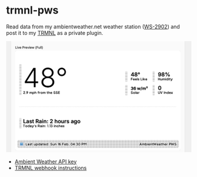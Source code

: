 # trmnl-pws

Read data from my ambientweather.net weather station ([WS-2902](https://amzn.to/3QiAOEF)) and post it to my [TRMNL](https://usetrmnl.com) as a private plugin.

![screenshot](screenshot.png)

* [Ambient Weather API key](https://ambientweather.com/faqs/question/view/id/1834/?srsltid=AfmBOooaqD5PUBBUpvK-ah7IjGNQfNOULeV9MJhiIhLuBPyoZUBZDlrp)
* [TRMNL webhook instructions](https://docs.usetrmnl.com/go/plugin-marketplace/plugin-creation)

